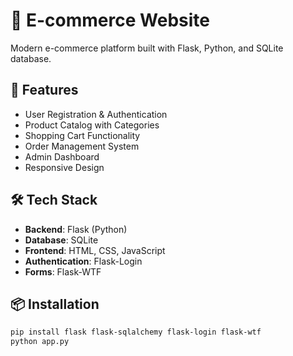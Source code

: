 # 🛒 E-commerce Website

Modern e-commerce platform built with Flask, Python, and SQLite database.

## 🚀 Features
- User Registration & Authentication
- Product Catalog with Categories
- Shopping Cart Functionality
- Order Management System
- Admin Dashboard
- Responsive Design

## 🛠️ Tech Stack
- **Backend**: Flask (Python)
- **Database**: SQLite
- **Frontend**: HTML, CSS, JavaScript
- **Authentication**: Flask-Login
- **Forms**: Flask-WTF

## 📦 Installation
```bash
pip install flask flask-sqlalchemy flask-login flask-wtf
python app.py
